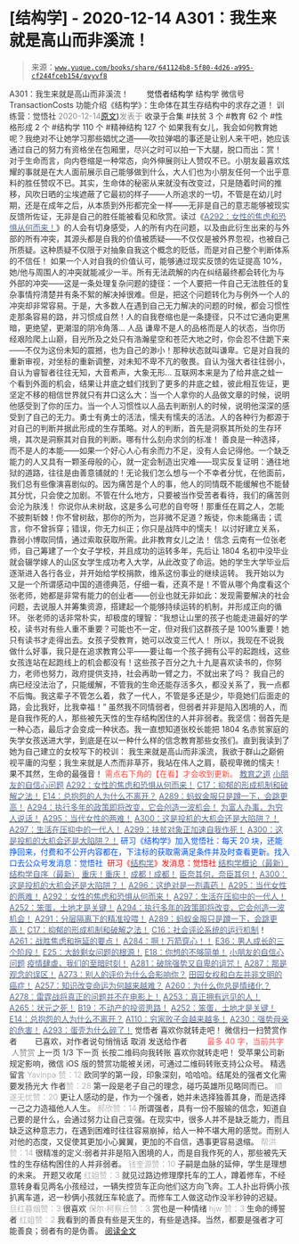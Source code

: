 # [结构学] - 2020-12-14 A301：我生来就是高山而非溪流！

> 来源：[`www.yuque.com/books/share/641124b8-5f80-4d26-a995-cf244fceb154/qvyvf8`](https://www.yuque.com/books/share/641124b8-5f80-4d26-a995-cf244fceb154/qvyvf8)

<ne-p id="520f42f3293818f927861ebbd5b15da4_p_0" data-lake-id="520f42f3293818f927861ebbd5b15da4_p_0"><ne-text id="u2d86d009" style="color: rgb(51, 51, 51);">A301：我生来就是高山而非溪流！</ne-text></ne-p> <ne-p id="249617856203680bc1fc18f716d55ab2" data-lake-id="249617856203680bc1fc18f716d55ab2"><ne-text id="u5d98c30a" ne-fontsize="12" style="color: rgb(255, 255, 255);">原创</ne-text><ne-text id="u1f793757" ne-fontsize="14">觉悟者</ne-text><ne-text id="ud1522da6" ne-fontsize="14">结构学</ne-text></ne-p> <ne-p id="8c0900b7306f15160f0a258e5269e0c7" data-lake-id="8c0900b7306f15160f0a258e5269e0c7"><ne-text id="u262f07b8" ne-fontsize="14" ne-bold="true" style="color: rgb(51, 51, 51);">结构学</ne-text></ne-p> <ne-p id="4e8a85961d5ce4a851d2c3d155c22c79" data-lake-id="4e8a85961d5ce4a851d2c3d155c22c79"><ne-text id="uc30c202f" ne-fontsize="14" style="color: rgb(51, 51, 51);">微信号</ne-text><ne-text id="u44fa71ab" ne-fontsize="14" style="color: rgb(51, 51, 51);">TransactionCosts</ne-text></ne-p> <ne-p id="81f4d415f4a267ca57a770aff6f3dd13" data-lake-id="81f4d415f4a267ca57a770aff6f3dd13"><ne-text id="u37a54404" ne-fontsize="14" style="color: rgb(51, 51, 51);">功能介绍</ne-text><ne-text id="u8e7c878a" ne-fontsize="14" style="color: rgb(51, 51, 51);">《结构学》：生命体在其生存结构中的求存之道！ 训练营：觉悟社</ne-text></ne-p> <ne-p id="4130049950cc028ab9ff0b25f330a4be" data-lake-id="4130049950cc028ab9ff0b25f330a4be"><ne-text id="ubfade863" style="color: rgb(140, 140, 140);">2020-12-14</ne-text>[<ne-text id="u40d36d20" ne-fontsize="14">原文</ne-text>](https://mp.weixin.qq.com/s?__biz=MzIzMDYwOTM0Mg==&mid=2247484895&idx=1&sn=241f68fd60c1b47239beef7573364ceb&chksm=e8b19d0edfc6141856def733b4a1fd20332b7083f1234182452387fcfe12cebb015db7bfbeec#rd))<ne-text id="uc3c51fbf" ne-fontsize="14" style="color: rgb(140, 140, 140);">发表于</ne-text></ne-p> <ne-p id="86b8e7ad8c401f0057ed69db6255e8b5" data-lake-id="86b8e7ad8c401f0057ed69db6255e8b5"><ne-text id="u1a9bb865" style="color: rgb(51, 51, 51);">收录于合集</ne-text></ne-p> <ne-p id="01dba18c47142a1cf4e1730499849a26" data-lake-id="01dba18c47142a1cf4e1730499849a26"><ne-text id="u07cfcbac" style="color: rgb(51, 51, 51);">#扶贫 3 个</ne-text></ne-p> <ne-p id="1ca579c34fc8dd80d856531ed5e97b94" data-lake-id="1ca579c34fc8dd80d856531ed5e97b94"><ne-text id="u88ec19ba" style="color: rgb(51, 51, 51);">#教育 62 个</ne-text></ne-p> <ne-p id="1e7d3372bf08bf1d1a757a4b3dcc878c" data-lake-id="1e7d3372bf08bf1d1a757a4b3dcc878c"><ne-text id="ud5a7dd4b" style="color: rgb(51, 51, 51);">#性格形成 2 个</ne-text></ne-p> <ne-p id="ae066b802751142aeffeb232a7b3cd1f" data-lake-id="ae066b802751142aeffeb232a7b3cd1f"><ne-text id="u72a5d26f" style="color: rgb(51, 51, 51);">#结构学 110 个</ne-text></ne-p> <ne-p id="a3eb22b6aea6c0baf4632a312e81c70c" data-lake-id="a3eb22b6aea6c0baf4632a312e81c70c"><ne-text id="u0c5813b6" style="color: rgb(51, 51, 51);">#精神结构 127 个</ne-text></ne-p> <ne-p id="27ffd2329b54859adce1876fc5d5e914" data-lake-id="27ffd2329b54859adce1876fc5d5e914"><ne-text id="u7eb4cdf9" style="color: rgb(51, 51, 51);">如果我有女儿，我会如何教育她呢？我绝对不让她学习那些娼忧之道——吹拉弹唱的事还是让别人来干吧，她应该通过自己的努力有资格坐在包厢里，尽兴之时可以拍一下大腿，脱口而出：赏！</ne-text></ne-p> <ne-p id="b8785cceecb139dd77f3191ac0a7376d" data-lake-id="b8785cceecb139dd77f3191ac0a7376d"><ne-text id="u09c67e4e" style="color: rgb(51, 51, 51);">对于生命而言，向内卷缩是一种常态，向外伸展则让人赞叹不已。小朋友最喜欢炫耀的事就是在大人面前展示自己能够做到什么，大人们也为小朋友任何一个出乎意料的胜任赞叹不已。其实，生命体的秘密从来就没有改变过，只是随着时间的推移，风吹日晒的尘埃遮蔽了它最初的样子——人所追求的一切，不管是在幼儿时期，还是在成年之后，从本质到外形都完全一样——无非是自己的意志能够被现实反馈所佐证，无非是自己的胜任能被看见和欣赏。读过《</ne-text>[<ne-text id="u33f0e339" style="color: rgb(87, 107, 149);">A292：女性的焦虑和恐惧从何而来！</ne-text>](http://mp.weixin.qq.com/s?__biz=MzIzMDYwOTM0Mg==&mid=2247484834&idx=1&sn=133b970c2ecae4d25d1c8a3444efc5a1&chksm=e8b19d73dfc61465bf0d5389f9a9efea963f1cf1eb332e4ed8a09d9adc8ebd3416e257edc1d8&scene=21#wechat_redirect)<ne-text id="u1efcd462" style="color: rgb(51, 51, 51);">》的人会有切身感受，人的所有内在问题，以及由此衍生出来的与外部的所有冲突，其源头都是自我的价值被质疑——不仅仅是被外界忽视，也被自己所质疑。这种质疑不仅限于对抽象自我这个概念的贬低，而是对自己整个判断体系的不信任！</ne-text></ne-p> <ne-p id="302539a0d1957d6bdd3069b789833cd2" data-lake-id="302539a0d1957d6bdd3069b789833cd2"><ne-text id="u2754e952" style="color: rgb(51, 51, 51);">如果一个人对自我的价值认可，能够通过现实反馈的佐证提高 10%，她/他与周围人的冲突就能减少一半。所有无法疏解的内在纠结最终都会转化为与外部的冲突——这是一条处理复杂问题的捷径：一个人要把一件自己无法胜任的复杂事情捋清楚并有条不絮的解决掉很难。但是，把这个问题转化为与例外一个人的冲突却非常容易。于是，大多数人在遇到自己无力解决的问题的时候，都会习惯性走那条容易的路，并习惯成自然！人的自我卷缩也是一条捷径，只不过它通向更黑暗，更绝望，更潮湿的阴冷角落…</ne-text></ne-p> <ne-p id="253a1e411082e14dd8d505e2f549402b" data-lake-id="253a1e411082e14dd8d505e2f549402b"><ne-text id="u38c8c1c7" ne-bold="true" style="color: rgb(51, 51, 51);">人品</ne-text></ne-p> <ne-p id="1b0e12f754ebed63cf67e5c79db153d8" data-lake-id="1b0e12f754ebed63cf67e5c79db153d8"><ne-text id="u54eac85a" style="color: rgb(51, 51, 51);">谦卑不是人的品格而是人的状态，当你历经艰险爬上山巅，目光所及之处只有浩瀚星空和苍茫大地之时，你会忍不住跪下来——不仅为这份未知的震撼，也为自己的渺小！那种状态就叫谦卑。它是对自我的重新审视，对坐标的重新调整，对未知不卑不亢的敬畏。自认为强大者往往弱小，自认为睿智者往往无知，大音希声，大象无形…</ne-text></ne-p> <ne-p id="51f8fffc8bb3c03cf4d4138e5296e273" data-lake-id="51f8fffc8bb3c03cf4d4138e5296e273"><ne-text id="uc6d2d072" style="color: rgb(51, 51, 51);">互联网本来是为了给井底之蛙一个看到外面的机会，结果让井底之蛙们找到了更多的井底之蛙，彼此相互佐证，更坚定不移的相信世界就只有井口这么大：当一个人拿你的人品做文章的时候，说明他感受到了你的压力。当一个人习惯性以人品去判断别人的时候，说明他深深的感受到了自己的无力。勇士有勇士的活法，懦夫有懦夫的活法。人的各种行为都源于对自己的判断并据此形成的生存策略。对人的判断，首先是洞察其所处的生存环境，其次是洞察其对自我的判断。哪有什么刻舟求剑的标准！</ne-text></ne-p> <ne-p id="6f6abbdd748c3a27d1382d9d9b20a08c" data-lake-id="6f6abbdd748c3a27d1382d9d9b20a08c"><ne-text id="u4ddc91c7" style="color: rgb(51, 51, 51);">善良是一种选择，而不是人的本能——如果一个好心人心有余而力不足，没有人会记得他。一个缺乏能力的人又具有一颗圣母般的心，就一定会制造出灾难——现实反复证明：通往地狱的道路，往往是由善意铺就的！无论我们怎么想与一个不幸者分忧，在他面前，我们总有些像演喜剧似的。因为痛苦是个人的事，他人的同情既不能缓解也不能替其分忧，只会使之加剧。不管在什么地方，只要被当作受苦者看待，我们的痛苦则会沦为肤浅！</ne-text></ne-p> <ne-p id="ee8dca5a0bd7c0168540cb182bb75bf7" data-lake-id="ee8dca5a0bd7c0168540cb182bb75bf7"><ne-text id="ubef7ccaf" style="color: rgb(51, 51, 51);">你说你从未树敌，这是多么可悲的自夸呀！那重任在肩之人，怎能不披荆斩棘！你不曾树敌，那你的所为，岂非微不足道？叛徒，你未能痛击；谎言，你不曾拆穿；错误，你无力纠正；你只是战阵中的懦夫！</ne-text></ne-p> <ne-p id="de3825b3cd72a7201d0d0b7edc58eee3" data-lake-id="de3825b3cd72a7201d0d0b7edc58eee3"><ne-text id="u24e74d9b" ne-bold="true" style="color: rgb(51, 51, 51);">以讨好建立关系，靠弱小博取同情，通过索取获取所需。此非教育女儿之法！</ne-text></ne-p> <ne-p id="4969f4001faff0b737e8a07bc7e82338" data-lake-id="4969f4001faff0b737e8a07bc7e82338"><ne-text id="ua363bb2e" ne-bold="true" style="color: rgb(51, 51, 51);">信念</ne-text></ne-p> <ne-p id="8fe51c3b9cfcc05e0a12e22e56d5ca20" data-lake-id="8fe51c3b9cfcc05e0a12e22e56d5ca20"><ne-text id="u89835c0e" style="color: rgb(51, 51, 51);">云南有一位张老师，自己筹建了一个女子学校，并且成功的运转多年，先后让 1804 名初中没毕业就会辍学嫁人的山区女学生成功考入大学，从此改变了命运。她的学生大学毕业后逐渐进入各行各业，并开始给学校捐款，维系这份事业的继续运转。</ne-text></ne-p> <ne-p id="64a6f6d7903e5b9b6a825f26c6656c76" data-lake-id="64a6f6d7903e5b9b6a825f26c6656c76"><ne-text id="u8772d89f" style="color: rgb(51, 51, 51);">我开始以为又是一个所谓感动中国的道德典范，仔细一看，还真不是！不管从哪个角度看这个张老师，她都是非常有能力的创业者——创业也就无非如此：发现需要解决的社会问题，去说服人并筹集资源，搭建起一个能够持续运转的机制，并形成正向的循环。</ne-text></ne-p> <ne-p id="3ba4252238e142b0006587c0435ceb85" data-lake-id="3ba4252238e142b0006587c0435ceb85"><ne-text id="u8cc689df" style="color: rgb(51, 51, 51);">张老师的话非常朴实，却极度的理智：“我想让山里的孩子也能走进最好的学校，读书对有些人重不重要？可能也不一定，但对我们这群孩子是 100%重要！她只有读书才走得出去。</ne-text><ne-text id="u264521e3" ne-bold="true" style="color: rgb(51, 51, 51);">女孩子受教育，她可以改变三代人！</ne-text></ne-p> <ne-p id="665a66717f20b27303465d8ef7cca7fa" data-lake-id="665a66717f20b27303465d8ef7cca7fa"><ne-text id="u3caeed05" style="color: rgb(51, 51, 51);">所以，我现在不说我做什么好事，我只是在追求教育公平——要让每一个孩子拥有公平的起跑线，这些女孩连站在起跑线上的机会都没有！这些孩子百分之九十九是喜欢读书的，你努力，老师也努力，政府提供支持，社会再助一臂之力，不就出来了吗？</ne-text></ne-p> <ne-p id="efb35381a4e89c1f369baa188e8ede1c" data-lake-id="efb35381a4e89c1f369baa188e8ede1c"><ne-text id="uffb1b6c2" style="color: rgb(51, 51, 51);">我自己的病已经没法治了，只能缓解，不管我的生命还能存活多久，都没关系了，我一点都不后悔。我这辈子不管怎么着，救了一代人，不管是多还是少，毕竟她们后面走的路，会比我好，比我幸福！”</ne-text></ne-p> <ne-p id="eb19f1ff208b09bfd7844f7f5a2c4ac3" data-lake-id="eb19f1ff208b09bfd7844f7f5a2c4ac3"><ne-text id="u36ee3856" style="color: rgb(51, 51, 51);">虽然我不同情弱者，但弱者并非是陷入困境的人，而是自我作死的人，那些被先天性的生存结构困住的人并非弱者。我坚信：</ne-text><ne-text id="ubd109052" ne-bold="true" style="color: rgb(51, 51, 51);">弱首先是一种心态，最后才会变成一种状态。</ne-text><ne-text id="u82ceaa72" style="color: rgb(51, 51, 51);">我一直想知道张校长能把 1804 名赤贫家庭的失学女孩送进大学，到底是在以一种什么样的信念教育那些女孩们。直到我读到了她为自己建立的女校写下的校训：</ne-text></ne-p> <ne-p id="2180fe49ace5132382eaa912d95afddb" data-lake-id="2180fe49ace5132382eaa912d95afddb"><ne-text id="u214979d0" ne-bold="true" style="color: rgb(51, 51, 51);">我生来就是高山而非溪流，我欲于群山之巅俯视平庸的沟壑；我生来就是人杰而非草芥，我站在伟人之肩，藐视卑微的懦夫！</ne-text></ne-p> <ne-p id="e4c1cb262502e0a20ca12820a2a1cc27" data-lake-id="e4c1cb262502e0a20ca12820a2a1cc27"><ne-text id="u04df2605" style="color: rgb(51, 51, 51);">果不其然，生命的最强音！</ne-text></ne-p> <ne-p id="518570e7d68c3c559f78d17bdf7c804f" data-lake-id="518570e7d68c3c559f78d17bdf7c804f"><ne-text id="ua075e1e8" style="color: rgb(255, 76, 65);">需点右下角的【</ne-text><ne-text id="uc577fd02" ne-bold="true" style="color: rgb(255, 76, 65);">在看</ne-text><ne-text id="u800623bc" style="color: rgb(255, 76, 65);">】才会收到更新。</ne-text></ne-p> <ne-p id="6db7c0c5f0b9d42f28965d48ac93226a" data-lake-id="6db7c0c5f0b9d42f28965d48ac93226a">[<ne-text id="ua0af87ea" style="color: rgb(87, 107, 149);">教育之道</ne-text>](http://mp.weixin.qq.com/s?__biz=MzIzMDYwOTM0Mg==&mid=2247483847&idx=1&sn=097da00a3678070306d45a8f6fe8269a&chksm=e8b19916dfc6100037581f9c7888444ec5f746dbfc13a2276592f424d039b027cefb6b5c9de1&scene=21#wechat_redirect)</ne-p> <ne-p id="1df997ae5094b13e794708e0067edb87" data-lake-id="1df997ae5094b13e794708e0067edb87">[<ne-text id="u8fa2fd0d" style="color: rgb(87, 107, 149);">小朋友的自信心问题</ne-text>](http://mp.weixin.qq.com/s?__biz=MzIzMDYwOTM0Mg==&mid=2247484760&idx=1&sn=0760857178061e8c1e562b3818c89626&chksm=e8b19d89dfc6149f80760c0ee1f26375a0cf020f4efb7c489b15add1bf7dc4445ad07bb94aeb&scene=21#wechat_redirect)</ne-p> <ne-p id="6064b0c999d23f67091e8ff25aa86b25" data-lake-id="6064b0c999d23f67091e8ff25aa86b25">[<ne-text id="ue134b506" style="color: rgb(87, 107, 149);">A292：女性的焦虑和恐惧从何而来！</ne-text>](http://mp.weixin.qq.com/s?__biz=MzIzMDYwOTM0Mg==&mid=2247484834&idx=1&sn=133b970c2ecae4d25d1c8a3444efc5a1&chksm=e8b19d73dfc61465bf0d5389f9a9efea963f1cf1eb332e4ed8a09d9adc8ebd3416e257edc1d8&scene=21#wechat_redirect)</ne-p> <ne-p id="08a908f8392a11eac623c0179d0ce787" data-lake-id="08a908f8392a11eac623c0179d0ce787">[<ne-text id="ue61cc2f0" style="color: rgb(87, 107, 149);">C17：抑郁的形成机制和破解之法！</ne-text>](http://mp.weixin.qq.com/s?__biz=MzIzMDYwOTM0Mg==&mid=2247484812&idx=1&sn=d8b3a1dbaf5f2d08fe6d2e1664237ba4&chksm=e8b19d5ddfc6144b05efb4212b3542ab9f22b79a2ddab8e42ec911a07ea74190ce84f24e123f&scene=21#wechat_redirect)</ne-p> <ne-p id="a2e7a95721746b9a1f43a2f3cbc47fbb" data-lake-id="a2e7a95721746b9a1f43a2f3cbc47fbb">[<ne-text id="u239982ce" style="color: rgb(87, 107, 149);">E14：总抱怨的人为什么不离开？</ne-text>](http://mp.weixin.qq.com/s?__biz=MzIzMDYwOTM0Mg==&mid=2247484341&idx=1&sn=c266eb0136273f0b1219e0fd659daafc&chksm=e8b19b64dfc61272f157e1e17a76b2e83c6fd62a1beb78d60ea73a65463109b428cd9dd6ce7a&scene=21#wechat_redirect)</ne-p> <ne-p id="8bdda41114877c6cb521dffde66ea178" data-lake-id="8bdda41114877c6cb521dffde66ea178">[<ne-text id="ufccfec5a" style="color: rgb(87, 107, 149);">A289：蚂蚁金服只是蹲一下，会跳更高！</ne-text>](http://mp.weixin.qq.com/s?__biz=MzIzMDYwOTM0Mg==&mid=2247484822&idx=1&sn=ea2d818adee1bf400b0af9ed69bcd297&chksm=e8b19d47dfc61451b7291d6369b3391b9b8b06e08f9f5eed482a15c58075880a0029c50aed9a&scene=21#wechat_redirect)</ne-p> <ne-p id="b6bf2cb8924e6b726b2e720c5e294c4e" data-lake-id="b6bf2cb8924e6b726b2e720c5e294c4e">[<ne-text id="uabb8615b" style="color: rgb(87, 107, 149);">A294：执行多年的政策即将改变，它会创造一波机会！</ne-text>](http://mp.weixin.qq.com/s?__biz=MzIzMDYwOTM0Mg==&mid=2247484849&idx=1&sn=5485cd1d6c511e883e25b0c7dd9e2e3e&chksm=e8b19d60dfc614764ffc8405dccf5b8120b31988f3c1cee74e384c06f0e39c3c81bef8263c3d&scene=21#wechat_redirect)</ne-p> <ne-p id="e214bf3ff85c626d83b84d92a26871cf" data-lake-id="e214bf3ff85c626d83b84d92a26871cf">[<ne-text id="uc4b6df44" style="color: rgb(87, 107, 149);">为富人办事，为穷人说话！</ne-text>](http://mp.weixin.qq.com/s?__biz=MzIzMDYwOTM0Mg==&mid=2247484462&idx=1&sn=195ebab17907fba73c69ae7a11bc40ad&chksm=e8b19cffdfc615e9b2f88327d492813afa3656859f4d67a6d831ac1cf684a54b760a8b8edcd6&scene=21#wechat_redirect)</ne-p> <ne-p id="02d8233ec1b1fcf5fc8a09aaa13efe65" data-lake-id="02d8233ec1b1fcf5fc8a09aaa13efe65">[<ne-text id="ue9af5d6a" style="color: rgb(87, 107, 149);">A295：当代女性的两难！</ne-text>](http://mp.weixin.qq.com/s?__biz=MzIzMDYwOTM0Mg==&mid=2247484854&idx=1&sn=6851afe306f7b89d23728018ea32b7f2&chksm=e8b19d67dfc61471955b15021ac11c5fff9f1607977e9df1bd2bbfabc2deb3dea5c98e369c55&scene=21#wechat_redirect)</ne-p> <ne-p id="3ab3d121e988c899f0ec3c964249d46f" data-lake-id="3ab3d121e988c899f0ec3c964249d46f">[<ne-text id="ue6b9bb16" style="color: rgb(87, 107, 149);">A300：这是投机的大机会还是大陷阱？！</ne-text>](http://mp.weixin.qq.com/s?__biz=MzIzMDYwOTM0Mg==&mid=2247484882&idx=1&sn=b103029f41e3aede94e1a45d035cd9ac&chksm=e8b19d03dfc614153863f37ca3f9204b451e2c02ad5ca8680c120e2458e628e5329c76b2d42c&scene=21#wechat_redirect)</ne-p> <ne-p id="5d4d9456c36efc16e5135fb448492aa4" data-lake-id="5d4d9456c36efc16e5135fb448492aa4">[<ne-text id="ud4bc7ccc" style="color: rgb(87, 107, 149);">A297：生活在压抑中的一代人！</ne-text>](http://mp.weixin.qq.com/s?__biz=MzIzMDYwOTM0Mg==&mid=2247484874&idx=1&sn=6782638e1b5835654e4c6ffea1b589c1&chksm=e8b19d1bdfc6140d256cdc1a89b2b5a62b203b6163b74627f5334a296438a43ffaa765dd7533&scene=21#wechat_redirect)</ne-p> <ne-p id="c89edb8e0621c23b2d2f289dfa4127d0" data-lake-id="c89edb8e0621c23b2d2f289dfa4127d0">[<ne-text id="u3ed1184e" style="color: rgb(87, 107, 149);">A299：扶贫对象正加速自我作死！</ne-text>](http://mp.weixin.qq.com/s?__biz=MzIzMDYwOTM0Mg==&mid=2247484889&idx=1&sn=164441f266273fb02e28029c851bdf6c&chksm=e8b19d08dfc6141e7411c30e887493e32cd32469a54ef3fb00e7ca437917b27458bc70db8616&scene=21#wechat_redirect)</ne-p> <ne-p id="11b02cf85ec53197b120bb34e6694412" data-lake-id="11b02cf85ec53197b120bb34e6694412">[<ne-text id="ua46f21af" style="color: rgb(87, 107, 149);">A300：这是投机的大机会还是大陷阱？！</ne-text>](http://mp.weixin.qq.com/s?__biz=MzIzMDYwOTM0Mg==&mid=2247484882&idx=1&sn=b103029f41e3aede94e1a45d035cd9ac&chksm=e8b19d03dfc614153863f37ca3f9204b451e2c02ad5ca8680c120e2458e628e5329c76b2d42c&scene=21#wechat_redirect)</ne-p> <ne-p id="9c428ba286402b79b68a8e076b68b793" data-lake-id="9c428ba286402b79b68a8e076b68b793"><ne-text id="u7ac2a960" ne-bold="true" style="color: rgb(0, 82, 255);">研习《结构学》加入觉悟社：每天 20 块，还能挣回来，付费和不公开内容都在，下注标的获取需满足条件并及时查看更新。</ne-text><ne-text id="u4dc7ef34" style="color: rgb(0, 82, 255);">找入口去公众号发消息：觉悟社 </ne-text></ne-p> <ne-p id="66fcdc0067577b9a6a18e540137dbd4e" data-lake-id="66fcdc0067577b9a6a18e540137dbd4e"><ne-text id="u07c13a5b" style="color: rgb(255, 0, 0);">研习《</ne-text>[<ne-text id="ue46122b0" style="color: rgb(87, 107, 149);">结构学</ne-text>](https://mp.weixin.qq.com/mp/appmsgalbum?action=getalbum&album_id=1318317199878225920&__biz=MzAxNDk1NjI2Mw==#wechat_redirect)<ne-text id="u692e51ed" style="color: rgb(255, 0, 0);">》发消息</ne-text><ne-text id="ufa032fda" ne-bold="true" style="color: rgb(255, 0, 0);">：觉悟社</ne-text></ne-p>  <ne-p id="c2d8daab2a461a895b8c1adc52c14ed8" data-lake-id="c2d8daab2a461a895b8c1adc52c14ed8"><ne-card data-card-name="image" data-card-type="inline" id="wl6eV" data-event-boundary="card" style="color: rgb(51, 51, 51);"><ne-p id="37fe93f27f2d227034c883b63d262e07" data-lake-id="37fe93f27f2d227034c883b63d262e07">[<ne-text id="ub4cf0789" style="color: rgb(87, 107, 149);">结构学概论（最新）</ne-text>](http://mp.weixin.qq.com/s?__biz=MzAxNDk1NjI2Mw==&mid=2247485167&idx=1&sn=d5e962eff4a8e9770c83bc87d19d07f3&chksm=9b8a2567acfdac7154f7a62996dca874e5d186b44f3d120dcb633760318788c42d304e325313&scene=21#wechat_redirect)</ne-p> <ne-p id="f5e61f2be47e81df54290b2d3bf33364" data-lake-id="f5e61f2be47e81df54290b2d3bf33364">[<ne-text id="u10c94b79" style="color: rgb(87, 107, 149);">结构学自序（最新）</ne-text>](http://mp.weixin.qq.com/s?__biz=MzAxNDk1NjI2Mw==&mid=2247485327&idx=1&sn=5a8c9a6499c84e1c3129ca7cb41e0ac7&chksm=9b8a2407acfdad112471c12c6b86e4e914116dbb6d6588fa726a72e0aafa01d9c1b9fd24a738&scene=21#wechat_redirect)</ne-p> <ne-p id="3c53120ef77ef441fec7c63f97a856be" data-lake-id="3c53120ef77ef441fec7c63f97a856be">[<ne-text id="uc77cec05" style="color: rgb(87, 107, 149);">重庆！重庆！</ne-text>](http://mp.weixin.qq.com/s?__biz=MzAxNDk1NjI2Mw==&mid=2247485354&idx=1&sn=331128611c478feede60317e963239a5&chksm=9b8a2422acfdad3448a9bcc0f9745f4367028e8a9b0a307f7c01c2690c398560a4be5e43492c&scene=21#wechat_redirect)</ne-p> <ne-p id="9b1ce6f9ad3bacb51045088df0bd4b2f" data-lake-id="9b1ce6f9ad3bacb51045088df0bd4b2f">[<ne-text id="u6ec3151b" style="color: rgb(87, 107, 149);">成都！成都！</ne-text>](http://mp.weixin.qq.com/s?__biz=MzIzMDYwOTM0Mg==&mid=2247484576&idx=1&sn=432e1df31f0735f0c93636776e97a859&chksm=e8b19c71dfc615671c9204af66bb0ffdb622fb2545b0387734a662feaa8e8be57d3063f59c5a&scene=21#wechat_redirect)</ne-p> <ne-p id="8231f405e1983398e80411fdc6922095" data-lake-id="8231f405e1983398e80411fdc6922095">[<ne-text id="uf51e7768" style="color: rgb(87, 107, 149);">臣奈其何，奈臣其何！</ne-text>](http://mp.weixin.qq.com/s?__biz=MzIzMDYwOTM0Mg==&mid=2247483860&idx=1&sn=b5b01ae82ff764ce2806251e3f2a809f&chksm=e8b19905dfc61013607735eb7782299c9a4d7a39a8b15a7b46182ef20eda3ffe9f6ed6337e1f&scene=21#wechat_redirect)</ne-p> <ne-p id="8a3e5c9602ab9fad911329657e37cb6d" data-lake-id="8a3e5c9602ab9fad911329657e37cb6d">[<ne-text id="u7aa0950c" style="color: rgb(87, 107, 149);">A300：这是投机的大机会还是大陷阱？！</ne-text>](http://mp.weixin.qq.com/s?__biz=MzIzMDYwOTM0Mg==&mid=2247484882&idx=1&sn=b103029f41e3aede94e1a45d035cd9ac&chksm=e8b19d03dfc614153863f37ca3f9204b451e2c02ad5ca8680c120e2458e628e5329c76b2d42c&scene=21#wechat_redirect)</ne-p> <ne-p id="95605670fac64df242fcb1c714055932" data-lake-id="95605670fac64df242fcb1c714055932">[<ne-text id="u3e894598" style="color: rgb(87, 107, 149);">A296：这绝对是一剂毒药！</ne-text>](http://mp.weixin.qq.com/s?__biz=MzIzMDYwOTM0Mg==&mid=2247484868&idx=1&sn=87a5e50054d5c59d8a389f302cf165df&chksm=e8b19d15dfc61403dcfdc196e7fd5e361b5873452485cf97c9d0c3cc58fecaa2a977b9a52d1d&scene=21#wechat_redirect)</ne-p> <ne-p id="f73500a152c9ae49db2f188095ba675a" data-lake-id="f73500a152c9ae49db2f188095ba675a">[<ne-text id="u951d0762" style="color: rgb(87, 107, 149);">A295：当代女性的两难！</ne-text>](http://mp.weixin.qq.com/s?__biz=MzIzMDYwOTM0Mg==&mid=2247484854&idx=1&sn=6851afe306f7b89d23728018ea32b7f2&chksm=e8b19d67dfc61471955b15021ac11c5fff9f1607977e9df1bd2bbfabc2deb3dea5c98e369c55&scene=21#wechat_redirect)</ne-p> <ne-p id="2462c371d148252a23b8759e94c70b21" data-lake-id="2462c371d148252a23b8759e94c70b21">[<ne-text id="u2b910787" style="color: rgb(87, 107, 149);">A292：女性的焦虑和恐惧从何而来！</ne-text>](http://mp.weixin.qq.com/s?__biz=MzIzMDYwOTM0Mg==&mid=2247484834&idx=1&sn=133b970c2ecae4d25d1c8a3444efc5a1&chksm=e8b19d73dfc61465bf0d5389f9a9efea963f1cf1eb332e4ed8a09d9adc8ebd3416e257edc1d8&scene=21#wechat_redirect)</ne-p> <ne-p id="5b8cf1a6d810d9017480c4888f8068dd" data-lake-id="5b8cf1a6d810d9017480c4888f8068dd">[<ne-text id="uac1d06c3" style="color: rgb(87, 107, 149);">A297：生活在压抑中的一代人！</ne-text>](http://mp.weixin.qq.com/s?__biz=MzIzMDYwOTM0Mg==&mid=2247484874&idx=1&sn=6782638e1b5835654e4c6ffea1b589c1&chksm=e8b19d1bdfc6140d256cdc1a89b2b5a62b203b6163b74627f5334a296438a43ffaa765dd7533&scene=21#wechat_redirect)</ne-p> <ne-p id="730b28a32cf4e4fcacabcc09e8a6ae56" data-lake-id="730b28a32cf4e4fcacabcc09e8a6ae56">[<ne-text id="u0e4480e1" style="color: rgb(87, 107, 149);">A252：笨蛋，土地才是关键！</ne-text>](http://mp.weixin.qq.com/s?__biz=MzIzMDYwOTM0Mg==&mid=2247484626&idx=1&sn=4e43f2ef656aef28fba94ae72d295fb9&chksm=e8b19c03dfc615154ee4587f8facc3446de42f7189175385d3ee3d35c04264487aca3a9f6585&scene=21#wechat_redirect)</ne-p> <ne-p id="8ee505e8fc3bd4c6bc192606a324243b" data-lake-id="8ee505e8fc3bd4c6bc192606a324243b">[<ne-text id="u4cfcabdf" style="color: rgb(87, 107, 149);">A294：执行多年的政策即将改变，它会创造一波机会！</ne-text>](http://mp.weixin.qq.com/s?__biz=MzIzMDYwOTM0Mg==&mid=2247484849&idx=1&sn=5485cd1d6c511e883e25b0c7dd9e2e3e&chksm=e8b19d60dfc614764ffc8405dccf5b8120b31988f3c1cee74e384c06f0e39c3c81bef8263c3d&scene=21#wechat_redirect)</ne-p> <ne-p id="c2046fd43c7284b40e3f180e49605aea" data-lake-id="c2046fd43c7284b40e3f180e49605aea">[<ne-text id="ud97e791b" style="color: rgb(87, 107, 149);">A291：分层隔离下的精准投喂！</ne-text>](http://mp.weixin.qq.com/s?__biz=MzIzMDYwOTM0Mg==&mid=2247484828&idx=1&sn=e04894d9a01e37c8edb5562d2b0eaa19&chksm=e8b19d4ddfc6145b5803859c628b8b7c24083c66fff9e3a943e82d3e3b7b40a8bad9bed858f8&scene=21#wechat_redirect)</ne-p> <ne-p id="ad8996249b5d4629b9d3f0961b7ce82e" data-lake-id="ad8996249b5d4629b9d3f0961b7ce82e">[<ne-text id="u7850e68e" style="color: rgb(87, 107, 149);">A289：蚂蚁金服只是蹲一下，会跳更高！</ne-text>](http://mp.weixin.qq.com/s?__biz=MzIzMDYwOTM0Mg==&mid=2247484822&idx=1&sn=ea2d818adee1bf400b0af9ed69bcd297&chksm=e8b19d47dfc61451b7291d6369b3391b9b8b06e08f9f5eed482a15c58075880a0029c50aed9a&scene=21#wechat_redirect)</ne-p> <ne-p id="960a06806720e6eba182e2598c50f718" data-lake-id="960a06806720e6eba182e2598c50f718">[<ne-text id="u9da5a997" style="color: rgb(87, 107, 149);">C17：抑郁的形成机制和破解之法！</ne-text>](http://mp.weixin.qq.com/s?__biz=MzIzMDYwOTM0Mg==&mid=2247484812&idx=1&sn=d8b3a1dbaf5f2d08fe6d2e1664237ba4&chksm=e8b19d5ddfc6144b05efb4212b3542ab9f22b79a2ddab8e42ec911a07ea74190ce84f24e123f&scene=21#wechat_redirect)</ne-p> <ne-p id="f25a76d69e7980a2990a854f432f80dc" data-lake-id="f25a76d69e7980a2990a854f432f80dc">[<ne-text id="u602281df" style="color: rgb(87, 107, 149);">C16：社会评论系统的运行机制</ne-text>](http://mp.weixin.qq.com/s?__biz=MzIzMDYwOTM0Mg==&mid=2247484806&idx=1&sn=a8cffa4c2bf1f4e41fa5d23104c99a09&chksm=e8b19d57dfc6144110a857925992915ac80af2c03fc1203319ef6877ae11ad0c4e7898132719&scene=21#wechat_redirect)<ne-text id="u8c91414c" style="color: rgb(51, 51, 51);">！</ne-text></ne-p> <ne-p id="f78b0ba62df7f87f7678a1671afe3408" data-lake-id="f78b0ba62df7f87f7678a1671afe3408">[<ne-text id="u15eb09a2" style="color: rgb(87, 107, 149);">A261：战胜焦虑和拖延的要点！</ne-text>](http://mp.weixin.qq.com/s?__biz=MzIzMDYwOTM0Mg==&mid=2247484776&idx=1&sn=625b7f522bf54b53158b7de35f754e0b&chksm=e8b19db9dfc614afebf419ad8a77e144dfc66cf90696f47e3b4398440a3229b07b95cca43e1e&scene=21#wechat_redirect)</ne-p> <ne-p id="4e8376e11a7fee326c7c148146e4eee4" data-lake-id="4e8376e11a7fee326c7c148146e4eee4">[<ne-text id="ua282475d" style="color: rgb(87, 107, 149);">A284：啊！万箭穿心！！</ne-text>](http://mp.weixin.qq.com/s?__biz=MzAxNDk1NjI2Mw==&mid=2247486135&idx=1&sn=e950149b9b9147e9199cfc6093605950&chksm=9b8a293facfda029419b911d4b4fa91c73bbaf695b206df2cf15124d843f4bf4b80673baa394&scene=21#wechat_redirect)</ne-p> <ne-p id="a9489113f21cad9f8f4f6489ac10eade" data-lake-id="a9489113f21cad9f8f4f6489ac10eade">[<ne-text id="u38ced2ef" style="color: rgb(87, 107, 149);">E36：男人成长的三个阶段！</ne-text>](http://mp.weixin.qq.com/s?__biz=MzIzMDYwOTM0Mg==&mid=2247484322&idx=1&sn=c300d9466951d36645128c5167ca5934&chksm=e8b19b73dfc61265dde1bb437a9945db0c1d9c7fe1cbffe1feec995c9dde8a6eb99272dc86a9&scene=21#wechat_redirect)</ne-p> <ne-p id="f5b4b61a94984c83e81d72722787a52e" data-lake-id="f5b4b61a94984c83e81d72722787a52e">[<ne-text id="u568e8dff" style="color: rgb(87, 107, 149);">E25：大龄剩女问题的根源！</ne-text>](http://mp.weixin.qq.com/s?__biz=MzIzMDYwOTM0Mg==&mid=2247484587&idx=1&sn=3335cb9dd973ae9f9c9279a0388bbe33&chksm=e8b19c7adfc6156c752a5edad793fc1d8db424d6b609ce62f26f78537b3b41e83ea47aca2929&scene=21#wechat_redirect)</ne-p> <ne-p id="1aa2c0caeca2bdf81aa90f1cb885542d" data-lake-id="1aa2c0caeca2bdf81aa90f1cb885542d">[<ne-text id="u6214bf15" style="color: rgb(87, 107, 149);">E18：你想的不够简单！</ne-text>](http://mp.weixin.qq.com/s?__biz=MzIzMDYwOTM0Mg==&mid=2247484775&idx=1&sn=2a8e810e281cd7fe5a4db49002b193d2&chksm=e8b19db6dfc614a0e3360f0d54949c40138c27b184c114a44feaa394bd4400073dbbedf6a049&scene=21#wechat_redirect)</ne-p> <ne-p id="796d5d2366b5ee64ca27af289e3c1c62" data-lake-id="796d5d2366b5ee64ca27af289e3c1c62">[<ne-text id="uaf57f909" style="color: rgb(87, 107, 149);">小朋友的自信心问题</ne-text>](http://mp.weixin.qq.com/s?__biz=MzIzMDYwOTM0Mg==&mid=2247484760&idx=1&sn=0760857178061e8c1e562b3818c89626&chksm=e8b19d89dfc6149f80760c0ee1f26375a0cf020f4efb7c489b15add1bf7dc4445ad07bb94aeb&scene=21#wechat_redirect)</ne-p> <ne-p id="196ef533ecba4e14a7cd0b7a8093c06b" data-lake-id="196ef533ecba4e14a7cd0b7a8093c06b">[<ne-text id="u26035330" style="color: rgb(87, 107, 149);">疫情肆虐，我们的至暗时刻！</ne-text>](http://mp.weixin.qq.com/s?__biz=MzIzMDYwOTM0Mg==&mid=2247484800&idx=1&sn=bab35485216aee73bd2c5ec41d4adcd2&chksm=e8b19d51dfc614478c94668e982aac82a4b793a7d5be304ff08f55b030b604ee90ecfff17041&scene=21#wechat_redirect)</ne-p> <ne-p id="7f07b8681b6bd8b454b0cb30b5318177" data-lake-id="7f07b8681b6bd8b454b0cb30b5318177">[<ne-text id="uaf95ada8" style="color: rgb(87, 107, 149);">A281：破除强势又自卑的诅咒！</ne-text>](http://mp.weixin.qq.com/s?__biz=MzIzMDYwOTM0Mg==&mid=2247484790&idx=1&sn=2965a7c1ae0245ed1761492f00e98e19&chksm=e8b19da7dfc614b1c0ccc9220fcab2d44ce6b699df2cd3e2211835a7deaad778b4e291e56e96&scene=21#wechat_redirect)</ne-p> <ne-p id="b2df531286f323e16ecc060fd5ca655b" data-lake-id="b2df531286f323e16ecc060fd5ca655b">[<ne-text id="u469ca689" style="color: rgb(87, 107, 149);">A287：那是观念的误区！</ne-text>](http://mp.weixin.qq.com/s?__biz=MzAxNDk1NjI2Mw==&mid=2247486146&idx=1&sn=43c3cc0387fbab991133860c59aabdb0&chksm=9b8a294aacfda05c52561e366129fd6344dc4c97609a47d4210f9498f8535fec2425c2410b31&scene=21#wechat_redirect)</ne-p> <ne-p id="5c1e49e4368859bcae9ca182c7171350" data-lake-id="5c1e49e4368859bcae9ca182c7171350">[<ne-text id="ud6c9fdf1" style="color: rgb(87, 107, 149);">A273：别人的评价为什么会影响你？</ne-text>](http://mp.weixin.qq.com/s?__biz=MzIzMDYwOTM0Mg==&mid=2247484754&idx=1&sn=87cf58d44e4f35d017940c4224081c9b&chksm=e8b19d83dfc61495ba14319bbdc24f24d92ff79e09c4fb0f80da847ab5f95110b7b5b6f782cd&scene=21#wechat_redirect)</ne-p> <ne-p id="6ab11406b355bfa72b427b64b96f6754" data-lake-id="6ab11406b355bfa72b427b64b96f6754">[<ne-text id="u49e28cef" style="color: rgb(87, 107, 149);">田园女权和白左并非文明的癌症！</ne-text>](http://mp.weixin.qq.com/s?__biz=MzIzMDYwOTM0Mg==&mid=2247484784&idx=1&sn=e4938e5a62c772db2d5237806ef8cbb0&chksm=e8b19da1dfc614b749e123f935b8ac07abe960336c6bd01d4a2dbe920f091bec23d6460337c9&scene=21#wechat_redirect)</ne-p> <ne-p id="2f3e4e41bda3ade2c9f687c3eddf6396" data-lake-id="2f3e4e41bda3ade2c9f687c3eddf6396">[<ne-text id="u2ea9e517" style="color: rgb(87, 107, 149);">A257：知识改变命运为何越来越难？</ne-text>](http://mp.weixin.qq.com/s?__biz=MzIzMDYwOTM0Mg==&mid=2247484679&idx=1&sn=79e14744bd5a31e6bcf27f476840e508&chksm=e8b19dd6dfc614c075a2df9d84c04aedc112c1bf3487ef4cad21d8b84feddbd78b2d5d566728&scene=21#wechat_redirect)</ne-p> <ne-p id="8251bf337b9eb578779476a4196fe7ef" data-lake-id="8251bf337b9eb578779476a4196fe7ef">[<ne-text id="u88ec71b8" style="color: rgb(87, 107, 149);">A260：为什么你总是情绪化？</ne-text>](http://mp.weixin.qq.com/s?__biz=MzAxNDk1NjI2Mw==&mid=2247485923&idx=1&sn=6e1e4a5b0b44a3ac652fe5b32b56ac07&chksm=9b8a2a6bacfda37d56d0717875b11867d9f7426fb815a36f43aebb438d135b81c8d69c3ab006&scene=21#wechat_redirect)</ne-p> <ne-p id="71b942ad5163cb0a657b1f153a69b697" data-lake-id="71b942ad5163cb0a657b1f153a69b697">[<ne-text id="u886b5928" style="color: rgb(87, 107, 149);">A278：雷霆战将真正的问题并不在电影上！</ne-text>](http://mp.weixin.qq.com/s?__biz=MzAxNDk1NjI2Mw==&mid=2247486075&idx=1&sn=72c7c8e5dd965057550c9e0734dc7be5&chksm=9b8a29f3acfda0e50d2ff1238ced7b8b2503afd2bba16aa57d91ccda3e795312bd4f6003ed77&scene=21#wechat_redirect)</ne-p> <ne-p id="a540c0a7e54cbb34fbdf8713274b5f24" data-lake-id="a540c0a7e54cbb34fbdf8713274b5f24">[<ne-text id="uae8d7c09" style="color: rgb(87, 107, 149);">A253：真正拥有远见的人！</ne-text>](http://mp.weixin.qq.com/s?__biz=MzIzMDYwOTM0Mg==&mid=2247484654&idx=1&sn=5826086165322478b2f0fbdbfe4f321e&chksm=e8b19c3fdfc61529bf931903efc689bc8b756a292fddf971cdda369691ad320d85e6e2d53b5b&scene=21#wechat_redirect)</ne-p> <ne-p id="bdbb7b4c87d4523045fcc59434e5268a" data-lake-id="bdbb7b4c87d4523045fcc59434e5268a">[<ne-text id="u49985e90" style="color: rgb(87, 107, 149);">A265：状元之死！</ne-text>](http://mp.weixin.qq.com/s?__biz=MzAxNDk1NjI2Mw==&mid=2247485989&idx=1&sn=e68f095a30726390b5c2d9eceeca7ab3&chksm=9b8a29adacfda0bbcb9a223e21127e23a2ce9aa8b1d060735a724e7e2cbe96e3bafd5b425a9a&scene=21#wechat_redirect)</ne-p> <ne-p id="4205611cf636e2060f1d9eae4f58009b" data-lake-id="4205611cf636e2060f1d9eae4f58009b">[<ne-text id="ud9a2bfec" style="color: rgb(87, 107, 149);">B19：不动产的投资思路！</ne-text>](http://mp.weixin.qq.com/s?__biz=MzIzMDYwOTM0Mg==&mid=2247484069&idx=1&sn=a13a6e590a21b27fd1356718b3a2dcd3&chksm=e8b19a74dfc613622b23c7233732cbb1d499c75f9b7ac3047cdeaee3a34eeae7d3b4871429f1&scene=21#wechat_redirect)</ne-p> <ne-p id="86473b8b8d0a0c66b319ae1e5cb41560" data-lake-id="86473b8b8d0a0c66b319ae1e5cb41560">[<ne-text id="u34dd0ed6" style="color: rgb(87, 107, 149);">A252：笨蛋，土地才是关键！</ne-text>](http://mp.weixin.qq.com/s?__biz=MzIzMDYwOTM0Mg==&mid=2247484626&idx=1&sn=4e43f2ef656aef28fba94ae72d295fb9&chksm=e8b19c03dfc615154ee4587f8facc3446de42f7189175385d3ee3d35c04264487aca3a9f6585&scene=21#wechat_redirect)</ne-p> <ne-p id="46744b2d69cd7d782ffe25290776dfee" data-lake-id="46744b2d69cd7d782ffe25290776dfee">[<ne-text id="u84949fa8" style="color: rgb(87, 107, 149);">E14：总抱怨的人为什么不离开？</ne-text>](http://mp.weixin.qq.com/s?__biz=MzIzMDYwOTM0Mg==&mid=2247484341&idx=1&sn=c266eb0136273f0b1219e0fd659daafc&chksm=e8b19b64dfc61272f157e1e17a76b2e83c6fd62a1beb78d60ea73a65463109b428cd9dd6ce7a&scene=21#wechat_redirect)</ne-p> <ne-p id="ee6570fa5975ba2cb911d48b573796f6" data-lake-id="ee6570fa5975ba2cb911d48b573796f6">[<ne-text id="ued2fc72c" style="color: rgb(87, 107, 149);">A110：穷家败子会越来越多！</ne-text>](http://mp.weixin.qq.com/s?__biz=MzAxNDk1NjI2Mw==&mid=2247484897&idx=1&sn=84e1c8a85eb385c04f400095d47d55eb&chksm=9b8a2669acfdaf7f7a431a12c057023ae123aaa855b0f9d48a98c21eae27788632beb60765c9&scene=21#wechat_redirect)</ne-p> <ne-p id="247b8d392adc2fc1cd8c651f118a0501" data-lake-id="247b8d392adc2fc1cd8c651f118a0501">[<ne-text id="ue0a66538" style="color: rgb(87, 107, 149);">A230：强势母亲的危害！</ne-text>](http://mp.weixin.qq.com/s?__biz=MzAxNDk1NjI2Mw==&mid=2247485580&idx=1&sn=2cc3edbadc35fe694b34e553e609e93f&chksm=9b8a2b04acfda21277dcce494459ecb73b606a954a7e020e03498408591b33bead008575f0f7&scene=21#wechat_redirect)</ne-p> <ne-p id="7a3a4bdb4298971fa88303d4bacb4270" data-lake-id="7a3a4bdb4298971fa88303d4bacb4270">[<ne-text id="u59153d58" style="color: rgb(87, 107, 149);">A293：蛋壳为什么碎了！</ne-text>](http://mp.weixin.qq.com/s?__biz=MzIzMDYwOTM0Mg==&mid=2247484838&idx=1&sn=66f3edb75bec77fa8f53c75d448c7911&chksm=e8b19d77dfc6146180af0ad06cbaf27f9596ef3a0f19dfab336fd689031ead8cd67eb3e774b0&scene=21#wechat_redirect)</ne-p> <ne-p id="91bf4315865f9d6b8d0e96a5560028fe" data-lake-id="91bf4315865f9d6b8d0e96a5560028fe"><ne-text id="uc94d2600" style="color: rgb(51, 51, 51);">觉悟者</ne-text></ne-p> <ne-p id="28b9a168cfd6a9b7df73bd0d3892e228" data-lake-id="28b9a168cfd6a9b7df73bd0d3892e228"><ne-text id="u9d64ffea" style="color: rgb(51, 51, 51);">喜欢你就转走吧！</ne-text></ne-p> <ne-p id="da8a3895b167a0efe202edf5b025dd8e" data-lake-id="da8a3895b167a0efe202edf5b025dd8e"><ne-text id="u62d493a4" ne-bold="true" style="color: rgb(51, 51, 51);">微信扫一扫赞赏作者</ne-text><ne-text id="u6eb7c442" ne-bold="true" style="color: rgb(255, 255, 255);">赞赏</ne-text></ne-p> <ne-p id="7203040e930e6f6d6c2cc5014ba51ebd" data-lake-id="7203040e930e6f6d6c2cc5014ba51ebd"><ne-text id="uf7815d08" style="color: rgb(51, 51, 51);">已喜欢，</ne-text><ne-text id="u3d8f3653">对作者说句悄悄话</ne-text></ne-p> <ne-p id="f669b85c495e8de9239b116da53ac199" data-lake-id="f669b85c495e8de9239b116da53ac199"><ne-text id="u8b805526" style="color: rgb(51, 51, 51);">取消</ne-text></ne-p> <ne-p id="95dc09a765ffd078cd5760e72de5dc92" data-lake-id="95dc09a765ffd078cd5760e72de5dc92"><ne-text id="ud4a669ba" ne-fontsize="14" ne-bold="true" style="color: rgb(51, 51, 51);">发送给作者</ne-text></ne-p> <ne-p id="f9f6e42f7a0b32979f8ff37c766cc442" data-lake-id="f9f6e42f7a0b32979f8ff37c766cc442"><ne-text id="ud09a3f60" ne-bold="true" style="color: rgb(255, 255, 255);">发送</ne-text></ne-p> <ne-p id="632c55d5be83db7c69fb60bc9f23f1cc" data-lake-id="632c55d5be83db7c69fb60bc9f23f1cc"><ne-text id="u17ad718c" ne-fontsize="13" style="color: rgb(250, 81, 81);">最多 40 字，当前共字</ne-text></ne-p> <ne-p id="fa373a3d912e52b898e18fdb7cd2071b" data-lake-id="fa373a3d912e52b898e18fdb7cd2071b"><ne-text id="u73077c37" style="color: rgb(136, 136, 136);"> 人赞赏</ne-text></ne-p> <ne-p id="547b5aef895048a96ae97a247d3d90c6" data-lake-id="547b5aef895048a96ae97a247d3d90c6"><ne-text id="u15dee24d" style="color: rgb(51, 51, 51);">上一页</ne-text> <ne-text id="uf4d199ab">1</ne-text><ne-text id="u9eb6b0e4" style="color: rgb(51, 51, 51);">/3 下一页</ne-text></ne-p> <ne-p id="03e94824ba927b6fba03e04471ff457a" data-lake-id="03e94824ba927b6fba03e04471ff457a"><ne-text id="u70fcd861" style="color: rgb(51, 51, 51);">长按二维码向我转账</ne-text></ne-p> <ne-p id="d5a9e41662a037ae708be609981842ec" data-lake-id="d5a9e41662a037ae708be609981842ec"><ne-text id="ud786718a" style="color: rgb(51, 51, 51);">喜欢你就转走吧！</ne-text></ne-p> <ne-p id="6262a5c7d2e12bdaf5e79975e2b1519f" data-lake-id="6262a5c7d2e12bdaf5e79975e2b1519f"><ne-text id="u2d62e23b" style="color: rgb(51, 51, 51);">受苹果公司新规定影响，微信 iOS 版的赞赏功能被关闭，可通过二维码转账支持公众号。</ne-text></ne-p> <ne-h3 id="tmadJ" data-lake-id="tmadJ"><ne-heading-ext><ne-heading-anchor></ne-heading-anchor><ne-heading-fold></ne-heading-fold></ne-heading-ext><ne-heading-content><ne-text id="u6d49a4d8" ne-fontsize="16" style="color: rgb(51, 51, 51);">精选留言</ne-text></ne-heading-content></ne-h3>  <ne-p id="505d15c91eaf87e253ccec430d63f1e9" data-lake-id="505d15c91eaf87e253ccec430d63f1e9"><ne-card data-card-name="image" data-card-type="inline" id="w5cNo" data-event-boundary="card" style="color: rgb(51, 51, 51);"><ne-p id="a6de0d45f42325e87e2e5fcd0d5c5eb1" data-lake-id="a6de0d45f42325e87e2e5fcd0d5c5eb1"><ne-text id="uc85c627b" style="color: rgb(179, 179, 179);">Yavinpa 赞：12</ne-text></ne-p> <ne-p id="ce5d7acd6a97bedc889968cf0c197d68" data-lake-id="ce5d7acd6a97bedc889968cf0c197d68"><ne-text id="uaa4be278" style="color: rgb(51, 51, 51);">欧同学的第一段，印象深刻，哈哈哈。结尾处的强者文化需要发扬光大</ne-text></ne-p> <ne-p id="9b0ff7612afa854cf8c2465fd45ad844" data-lake-id="9b0ff7612afa854cf8c2465fd45ad844"><ne-text id="ub0fd300f" style="color: rgb(51, 51, 51);">作者</ne-text><ne-text id="u408da0a9" style="color: rgb(179, 179, 179);">赞：28</ne-text></ne-p> <ne-p id="ac4de4d49e66ddd6d06a5c5feb62d567" data-lake-id="ac4de4d49e66ddd6d06a5c5feb62d567"><ne-text id="ud048d4d0" style="color: rgb(51, 51, 51);">第一段是老子自己的理念，碰巧英雄所见略同而已。</ne-text></ne-p>  <ne-p id="43d2b8f7745eaf9d71b7c64461c0cfca" data-lake-id="43d2b8f7745eaf9d71b7c64461c0cfca"><ne-card data-card-name="image" data-card-type="inline" id="B1LkO" data-event-boundary="card" style="color: rgb(51, 51, 51);"><ne-p id="461326b10fd1a29634c30147c6e7fc0a" data-lake-id="461326b10fd1a29634c30147c6e7fc0a"><ne-text id="ub71486c3" style="color: rgb(179, 179, 179);">顺遂无忧赞：20</ne-text></ne-p> <ne-p id="b7ff95de89c19f1a7579eb7f79321bbc" data-lake-id="b7ff95de89c19f1a7579eb7f79321bbc"><ne-text id="ubfbab845" style="color: rgb(51, 51, 51);">更让人感动的是，作为一个强者，她并未选择独善其身，而是选择一己之力造福他人人生。</ne-text></ne-p>  <ne-p id="096c9633044b4f159210822ea4e54025" data-lake-id="096c9633044b4f159210822ea4e54025"><ne-card data-card-name="image" data-card-type="inline" id="lnKgs" data-event-boundary="card" style="color: rgb(51, 51, 51);"><ne-p id="ed40b981dcb910481fe9af6b5fd616f7" data-lake-id="ed40b981dcb910481fe9af6b5fd616f7"><ne-text id="u44e0dc91" style="color: rgb(179, 179, 179);">郝欣赞：14</ne-text></ne-p> <ne-p id="6595660f413eabb70518b0b0158b4c26" data-lake-id="6595660f413eabb70518b0b0158b4c26"><ne-text id="u966902e7" style="color: rgb(51, 51, 51);">所谓强者，具有一份不服输的信念，知道自己要的是什么，会通过努力让自己变强。在现实中，很多人并不是缺乏能力，而且缺乏这种意志力，在遇到困难时往往容易崩掉，给人一种不堪大用的感觉。而别人对他的态度，又促使其更加小心翼翼，更加的不自信，遇事更容易退缩。</ne-text></ne-p>  <ne-p id="ef97479e81fa6c6339b0c3e39f41d438" data-lake-id="ef97479e81fa6c6339b0c3e39f41d438"><ne-card data-card-name="image" data-card-type="inline" id="NtVIP" data-event-boundary="card" style="color: rgb(51, 51, 51);"><ne-p id="896d17dbab38a0d2a4f9a7523cb8cbec" data-lake-id="896d17dbab38a0d2a4f9a7523cb8cbec"><ne-text id="u19ac12f5" style="color: rgb(179, 179, 179);">帮洪赞：14</ne-text></ne-p> <ne-p id="22817e921a49c178d2199de4179b58ad" data-lake-id="22817e921a49c178d2199de4179b58ad"><ne-text id="u862b9ace" style="color: rgb(51, 51, 51);">很精准的定义:弱者并非是陷入困境的人，而是自我作死的人，那些被先天性的生存结构困住的人并非弱者。</ne-text></ne-p>  <ne-p id="f8e0072a2e78cf70995b202bef111c99" data-lake-id="f8e0072a2e78cf70995b202bef111c99"><ne-card data-card-name="image" data-card-type="inline" id="OaHtm" data-event-boundary="card" style="color: rgb(51, 51, 51);"><ne-p id="ff662dd34507458af62bcf1f37082220" data-lake-id="ff662dd34507458af62bcf1f37082220"><ne-text id="u7d2916a4" style="color: rgb(179, 179, 179);">钱奎源赞：10</ne-text></ne-p> <ne-p id="48173bdf8f7523eb83afed9dbe3b41db" data-lake-id="48173bdf8f7523eb83afed9dbe3b41db"><ne-text id="ua9ed12cf" style="color: rgb(51, 51, 51);">子嗣是血脉的延伸，学生是理想的未来。 开题又收尾</ne-text></ne-p>  <ne-p id="316e006e702e4cf3a9f7065a767ad10d" data-lake-id="316e006e702e4cf3a9f7065a767ad10d"><ne-card data-card-name="image" data-card-type="inline" id="gVvG8" data-event-boundary="card" style="color: rgb(51, 51, 51);"><ne-p id="6945aab1f6715f247cd6621c3d914ba7" data-lake-id="6945aab1f6715f247cd6621c3d914ba7"><ne-text id="ua2a35872" style="color: rgb(179, 179, 179);">红姐赞：3</ne-text></ne-p> <ne-p id="245804ee42fe80d5a576d6d90b26cf73" data-lake-id="245804ee42fe80d5a576d6d90b26cf73"><ne-text id="ue26b1a8d" style="color: rgb(51, 51, 51);">就见过路边修理摩托车的工人，蹲着修车，不经意转身看见两名小孩经过，一辆失控货车正向他们这方向飞奔。工人扑出将俩小孩扒离车道，迟一秒俩小孩就压车轮底了。而修车工人做这动作没半秒钟的迟疑。</ne-text></ne-p>  <ne-p id="ebe9ef0392f970bdebc3e2a6efc193e1" data-lake-id="ebe9ef0392f970bdebc3e2a6efc193e1"><ne-card data-card-name="image" data-card-type="inline" id="GAECX" data-event-boundary="card" style="color: rgb(51, 51, 51);"><ne-p id="b48910d2d5e13a2cf07ffead0a264741" data-lake-id="b48910d2d5e13a2cf07ffead0a264741"><ne-text id="ub15a0eba" style="color: rgb(179, 179, 179);">旦红暮烟赞：3</ne-text></ne-p> <ne-p id="2449d0d3dc172109b6137a575603412c" data-lake-id="2449d0d3dc172109b6137a575603412c"><ne-text id="u9e57782b" style="color: rgb(51, 51, 51);">很喜欢</ne-text></ne-p>  <ne-p id="5600c7ef40e2bcc08f2e6ef5d69267dc" data-lake-id="5600c7ef40e2bcc08f2e6ef5d69267dc"><ne-card data-card-name="image" data-card-type="inline" id="xhVcS" data-event-boundary="card" style="color: rgb(51, 51, 51);"><ne-p id="3f0ebdfe347bc7f81a30d2f1efdc573a" data-lake-id="3f0ebdfe347bc7f81a30d2f1efdc573a"><ne-text id="u418e9352" style="color: rgb(179, 179, 179);">保尔·柯察丘赞：3</ne-text></ne-p> <ne-p id="44662cc4b32840729033e53a045dcaba" data-lake-id="44662cc4b32840729033e53a045dcaba"><ne-text id="ufdfc9fad" style="color: rgb(51, 51, 51);">赏也是一种情绪</ne-text></ne-p>  <ne-p id="5042d06463eaaf988684d3ee440ddf40" data-lake-id="5042d06463eaaf988684d3ee440ddf40"><ne-card data-card-name="image" data-card-type="inline" id="YclJv" data-event-boundary="card" style="color: rgb(51, 51, 51);"><ne-p id="718ed7a3f7a92f91b6dfc39c05d21daf" data-lake-id="718ed7a3f7a92f91b6dfc39c05d21daf"><ne-text id="u3ba4881c" style="color: rgb(179, 179, 179);">hjw 赞：3</ne-text></ne-p> <ne-p id="a61cc126a82f4332557dba04618c03fe" data-lake-id="a61cc126a82f4332557dba04618c03fe"><ne-text id="ufd35d909" style="color: rgb(51, 51, 51);">生命的缚誓者</ne-text></ne-p>  <ne-p id="c4a2a7307bcef0a8183bc38a0e1e14c4" data-lake-id="c4a2a7307bcef0a8183bc38a0e1e14c4"><ne-card data-card-name="image" data-card-type="inline" id="Klwde" data-event-boundary="card" style="color: rgb(51, 51, 51);"><ne-p id="0f441236169e1193efd8518fb5618aa2" data-lake-id="0f441236169e1193efd8518fb5618aa2"><ne-text id="u0757255c" style="color: rgb(179, 179, 179);">红姐赞：2</ne-text></ne-p> <ne-p id="32cd05089ce054556d1829238a5e104f" data-lake-id="32cd05089ce054556d1829238a5e104f"><ne-text id="u1879368b" style="color: rgb(51, 51, 51);">我看到的善良有些是天生的，有些是选择。当然，都要是强者才可能善良；弱者有的是伪善。</ne-text></ne-p> <ne-p id="91f76feacbd789e6c8b611bf8cdd56e8" data-lake-id="91f76feacbd789e6c8b611bf8cdd56e8">[<ne-text id="u15b86722">阅读全文</ne-text>](https://t.zsxq.com/ZzVvzJe)</ne-p></ne-card></ne-p></ne-card></ne-p></ne-card></ne-p></ne-card></ne-p></ne-card></ne-p></ne-card></ne-p></ne-card></ne-p></ne-card></ne-p></ne-card></ne-p></ne-card></ne-p></ne-card></ne-p>